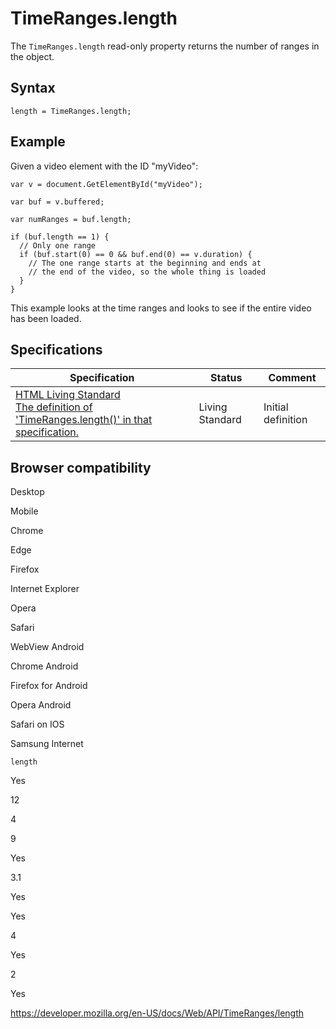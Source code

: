 TimeRanges.length
=================

The `TimeRanges.length` read-only property returns the number of ranges in the object.

Syntax
------

    length = TimeRanges.length;

Example
-------

Given a video element with the ID "myVideo":

    var v = document.GetElementById("myVideo");

    var buf = v.buffered;

    var numRanges = buf.length;

    if (buf.length == 1) {
      // Only one range
      if (buf.start(0) == 0 && buf.end(0) == v.duration) {
        // The one range starts at the beginning and ends at
        // the end of the video, so the whole thing is loaded
      }
    }

This example looks at the time ranges and looks to see if the entire video has been loaded.

Specifications
--------------

<table><thead><tr class="header"><th>Specification</th><th>Status</th><th>Comment</th></tr></thead><tbody><tr class="odd"><td><a href="https://html.spec.whatwg.org/multipage/#dom-timeranges-length">HTML Living Standard<br />
<span class="small">The definition of 'TimeRanges.length()' in that specification.</span></a></td><td><span class="spec-living">Living Standard</span></td><td>Initial definition</td></tr></tbody></table>

Browser compatibility
---------------------

Desktop

Mobile

Chrome

Edge

Firefox

Internet Explorer

Opera

Safari

WebView Android

Chrome Android

Firefox for Android

Opera Android

Safari on IOS

Samsung Internet

`length`

Yes

12

4

9

Yes

3.1

Yes

Yes

4

Yes

2

Yes

<a href="https://developer.mozilla.org/en-US/docs/Web/API/TimeRanges/length" class="_attribution-link">https://developer.mozilla.org/en-US/docs/Web/API/TimeRanges/length</a>

